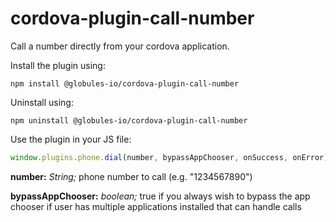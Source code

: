 cordova-plugin-call-number
=======================

Call a number directly from your cordova application.

Install the plugin using:

``` 
npm install @globules-io/cordova-plugin-call-number
```

Uninstall using:

``` 
npm uninstall @globules-io/cordova-plugin-call-number
```

Use the plugin in your JS file:
``` javascript
window.plugins.phone.dial(number, bypassAppChooser, onSuccess, onError);
```

**number:** *String;* phone number to call (e.g. "1234567890")

**bypassAppChooser:** *boolean;* true if you always wish to bypass the app chooser if user has multiple applications installed that can handle calls
